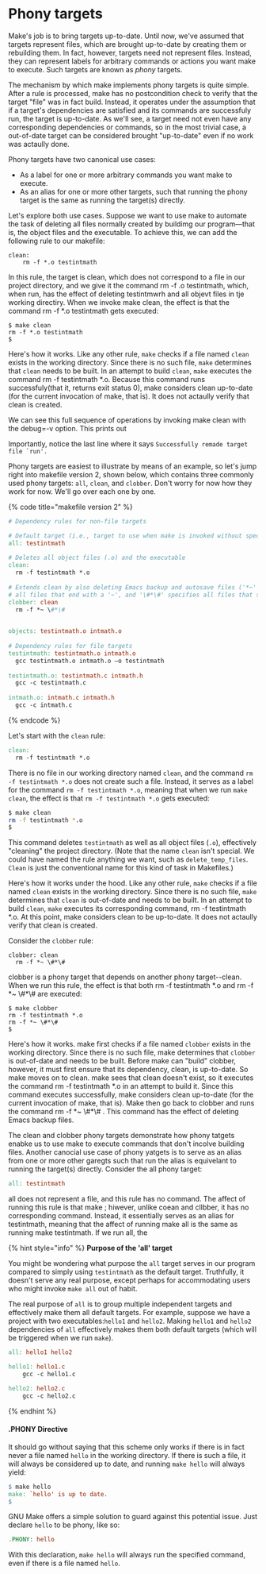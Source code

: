 # Phony targets

Make's job is to bring targets up-to-date. Until now, we've assumed that targets represent files, which are brought up-to-date by creating them or rebuilding them. In fact, however, targets need not represent files. Instead, they can represent labels for arbitrary commands or actions you want make to execute. Such targets are known as _phony_ targets. 

The mechanism by which make implements phony targets is quite simple. After a rule is processed, make has no postcondition check to verify that the target "file" was in fact build. Instead, it operates under the assumption that if a target's dependencies are satisfied and its commands are successfuly run, the target is up-to-date. As we'll see, a target need not even have any corresponding dependencies or commands, so in the most trivial case, a out-of-date target can be considered brought "up-to-date" even if no work was actaully done. 

Phony targets have two canonical use cases:

* As a label for one or more arbitrary commands you want make to execute. 
* As an alias for one or more other targets, such that running the phony target is the same as running the target(s) directly. 

&#x20;Let's explore both use cases. Suppose we want to use make to automate the task of deleting all files normally created by buildimg our program—that is, the object files and the executable. To achieve this, we can add the following rule to our makefile:&#x20;

```
clean: 
    rm -f *.o testintmath 
```

In this rule, the target is clean, which does not correspond to a file in our project directory, and we give it the command rm -f .o testintmath, which, when run, has the effect of deleting testintmwrh and all objevt files in tje working directiry. When we invoke make clean, the effect is that the command rm -f *.o testintmath gets executed:&#x20;

```
$ make clean
rm -f *.o testintmath 
$
```

Here's how it works. Like any other rule, `make` checks if a file named `clean` exists in the working directory. Since there is no such file, `make` determines that `clean` needs to be built. In an attempt to build `clean`, `make` executes the command rm -f testintmath \*.o. Because this command runs successfuly(that it, returns exit status 0), make considers clean up-to-date (for the current invocation of make, that is). It does not actaully verify that clean is created.&#x20;

We can see this full sequence of operations by invoking make clean with the debug=-v option.&#x20;
This prints out 

Importantly, notice the last line where it says ``Successfully remade target file `run'.``&#x20;



















Phony targets are easiest to illustrate by means of an example, so let's jump right into makefile version 2, shown below, which contains three commonly used phony targets: `all`, `clean`, and `clobber`. Don't worry for now how they work for now. We'll go over each one by one.

{% code title="makefile version 2" %}
```makefile
# Dependency rules for non-file targets

# Default target (i.e., target to use when make is invoked without specifying a target)
all: testintmath
  
# Deletes all object files (.o) and the executable 
clean:
  rm -f testintmath *.o
  
# Extends clean by also deleting Emacs backup and autosave files ('*~' specifies 
# all files that end with a '~', and '\#*\#' specifies all files that start and end with a '#')
clobber: clean
  rm -f *~ \#*\# 
  

objects: testintmath.o intmath.o
  
# Dependency rules for file targets
testintmath: testintmath.o intmath.o
  gcc testintmath.o intmath.o –o testintmath
  
testintmath.o: testintmath.c intmath.h
  gcc -c testintmath.c
  
intmath.o: intmath.c intmath.h
  gcc -c intmath.c
```
{% endcode %}

Let's start with the `clean` rule:

```makefile
clean:
  rm -f testintmath *.o
```

There is no file in our working directory named `clean`, and the command `rm -f testintmath *.o` does not create such a file. Instead, it serves as a label for the command `rm -f testintmath *.o`, meaning that when we run `make clean`, the effect is that `rm -f testintmath *.o` gets executed:&#x20;

```bash
$ make clean
rm -f testintmath *.o
$ 
```

This command deletes `testintmath` as well as all object files (`.o`), effectively "cleaning" the project directory. (Note that the name `clean` isn't special. We could have named the rule anything we want, such as `delete_temp_files`. `Clean` is just the conventional name for this kind of task in Makefiles.)

Here's how it works under the hood. Like any other rule, `make` checks if a file named `clean` exists in the working directory. Since there is no such file, `make` determines that `clean` is out-of-date and needs to be built. In an attempt to build `clean`, `make` executes its corresponding command,  rm -f testintmath \*.o. At this point, make considers clean to be up-to-date. It does not actaully verify that clean is created.&#x20;

Consider the `clobber` rule:

```
clobber: clean
  rm -f *~ \#*\# 
```

clobber is a phony target that depends on another phony target--clean. When we run this rule, the effect is that both rm -f testintmath \*.o and rm -f \*\~ \\#\*\\#  are executed:&#x20;

```
$ make clobber
rm -f testintmath *.o
rm -f *~ \#*\# 
$ 
```

Here's how it works. make first checks if a file named `clobber` exists in the working directory. Since there is no such file, make determines that `clobber` is out-of-date and needs to be built. Before make can "build" clobber, however, it must first ensure that its dependency, clean, is up-to-date. So make moves on to clean. make sees that clean doesn't exist, so it executes the command rm -f testintmath \*.o in an attempt to build it. Since this command executes successfully, make considers clean up-to-date (for the current invocation of make, that is). Make then go back to clobber and runs the command rm -f \*\~ \\#\*\\# . This command has the effect of deleting Emacs backup files.&#x20;

The clean and clobber phony targets demonstrate how phony tatgets enabke us to use make to execute commands that don't incolve building files. Another canocial use case of phony yatgets is to serve as an alias from one or more other garegts such that run the alias is equivelant to running the target(s) directly.  Consider the all phony target:

```makefile
all: testintmath
```

all does not represent a file, and this rule has no command. The affect of running this rule is that make ; hiwever, unlike coean and cllbber, it has no corresponding command. Instead, it essentially serves as an alias for testintmath, meaning that the affect of running make all is the same as running make testintmath. If we run all, the

{% hint style="info" %}
**Purpose of the 'all' target**

You might be wondering what purpose the `all` target serves in our program compared to simply using `testintmath` as the default target. Truthfully, it doesn't serve any real purpose, except perhaps for accommodating users who might invoke `make all` out of habit.

The real purpose of `all` is to group multiple independent targets and effectively make them all default targets. For example, suppose we have a project with two executables:`hello1` and `hello2`. Making `hello1` and `hello2` dependencies of `all` effectively makes them both default targets (which will be triggered when we run `make`).

```makefile
all: hello1 hello2

hello1: hello1.c
	gcc -c hello1.c

hello2: hello2.c
	gcc -c hello2.c
```
{% endhint %}

#### .PHONY Directive

It should go without saying that this scheme only works if there is in fact never a file named `hello` in the working directory. If there is such a file, it will always be considered up to date, and running `make hello` will always yield:

```makefile
$ make hello
make: `hello' is up to date.
$
```

GNU Make offers a simple solution to guard against this potential issue. Just declare `hello` to be phony, like so:

```makefile
.PHONY: hello
```

With this declaration, `make hello` will always run the specified command, even if there is a file named `hello`.
